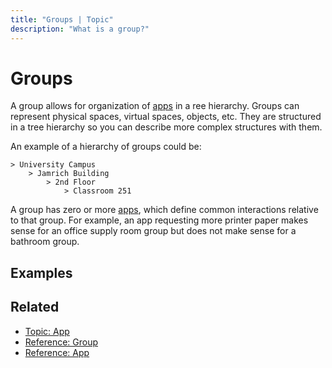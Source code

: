 ```yaml
---
title: "Groups | Topic"
description: "What is a group?"
---
```


# Groups

A group allows for organization of [apps](/topic/apps) in a ree hierarchy. Groups can represent physical spaces, virtual spaces, objects, etc. They are structured in a tree hierarchy so you can describe more complex structures with them.

An example of a hierarchy of groups could be:

```
> University Campus
    > Jamrich Building
        > 2nd Floor
            > Classroom 251
```

A group has zero or more [apps](/topic/apps/), which define common interactions relative to that group. For example, an app requesting more printer paper makes sense for an office supply room group but does not make sense for a bathroom group.

## Examples

<CaptionedImage
  src="/images/navigation/office-1st-floor-conference-room-101-tree.png"
  alt="The app tree interface in the Routegy admin app with groups representing an office layout"
  width="70%"
/>

## Related

* [Topic: App](/topic/apps/)
* [Reference: Group](/reference/groups/)
* [Reference: App](/reference/apps/)
